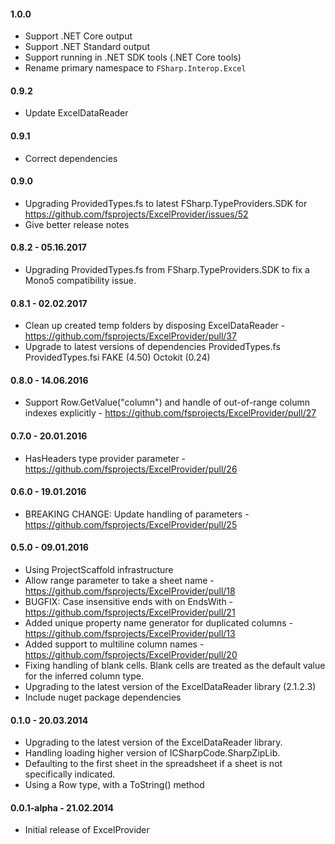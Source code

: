 #### 1.0.0
* Support .NET Core output
* Support .NET Standard output
* Support running in .NET SDK tools (.NET Core tools)
* Rename primary namespace to `FSharp.Interop.Excel`

#### 0.9.2
* Update ExcelDataReader

#### 0.9.1
* Correct dependencies

#### 0.9.0
* Upgrading ProvidedTypes.fs to latest FSharp.TypeProviders.SDK for  https://github.com/fsprojects/ExcelProvider/issues/52
* Give better release notes

#### 0.8.2 - 05.16.2017
* Upgrading ProvidedTypes.fs from FSharp.TypeProviders.SDK to fix a Mono5 compatibility issue.

#### 0.8.1 - 02.02.2017
* Clean up created temp folders by disposing ExcelDataReader - https://github.com/fsprojects/ExcelProvider/pull/37
* Upgrade to latest versions of dependencies
    ProvidedTypes.fs
    ProvidedTypes.fsi
    FAKE (4.50)
    Octokit (0.24)

#### 0.8.0 - 14.06.2016
* Support Row.GetValue("column") and handle of out-of-range column indexes explicitly - https://github.com/fsprojects/ExcelProvider/pull/27

#### 0.7.0 - 20.01.2016
* HasHeaders type provider parameter  - https://github.com/fsprojects/ExcelProvider/pull/26

#### 0.6.0 - 19.01.2016
* BREAKING CHANGE: Update handling of parameters - https://github.com/fsprojects/ExcelProvider/pull/25

#### 0.5.0 - 09.01.2016
* Using ProjectScaffold infrastructure
* Allow range parameter to take a sheet name - https://github.com/fsprojects/ExcelProvider/pull/18
* BUGFIX: Case insensitive ends with on EndsWith - https://github.com/fsprojects/ExcelProvider/pull/21
* Added unique property name generator for duplicated columns - https://github.com/fsprojects/ExcelProvider/pull/13
* Added support to multiline column names - https://github.com/fsprojects/ExcelProvider/pull/20
* Fixing handling of blank cells. Blank cells are treated as the default value for the inferred column type.
* Upgrading to the latest version of the ExcelDataReader library (2.1.2.3)
* Include nuget package dependencies

#### 0.1.0 - 20.03.2014
* Upgrading to the latest version of the ExcelDataReader library.
* Handling loading higher version of ICSharpCode.SharpZipLib.
* Defaulting to the first sheet in the spreadsheet if a sheet is not specifically indicated.
* Using a Row type, with a ToString() method

#### 0.0.1-alpha - 21.02.2014
* Initial release of ExcelProvider